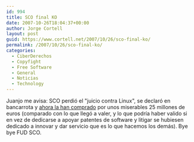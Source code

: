 ```yaml
---
id: 994
title: SCO final KO
date: 2007-10-26T18:04:37+00:00
author: Jorge Cortell
layout: post
guid: https://www.cortell.net/2007/10/26/sco-final-ko/
permalink: /2007/10/26/sco-final-ko/
categories:
  - CiberDerechos
  - Copyfight
  - Free Software
  - General
  - Noticias
  - Technology
---
```

Juanjo me avisa: SCO perdió el "juicio contra Linux", se declaró en bancarrota y <a target="_blank" title="Artí­culo El Paí­s" href="https://www.elpais.com/articulo/internet/SCO/ex/rey/Unix/malvendido/25/millones/euros/elpeputec/20071025elpepunet_5/Tes">ahora la han comprado</a> por unos miserables 25 millones de euros (comparado con lo que llegó a valer, y lo que podrí­a haber valido si en vez de dedicarse a apoyar patentes de software y litigar se hubiesen dedicado a innovar y dar servicio que es lo que hacemos los demás). Bye bye FUD SCO.